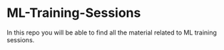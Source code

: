 # ML-Training-Sessions
In this repo you will be able to find all the material related to ML training sessions. 
